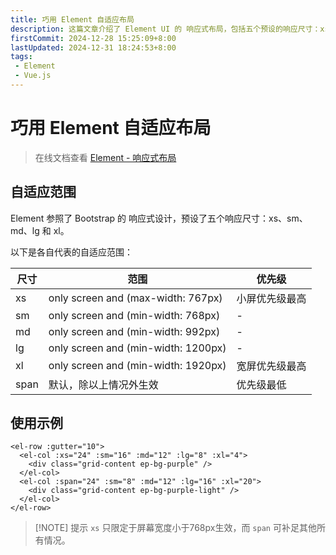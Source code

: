 ```yaml
---
title: 巧用 Element 自适应布局
description: 这篇文章介绍了 Element UI 的 响应式布局，包括五个预设的响应尺寸：xs、sm、md、lg 和 xl。每个尺寸对应不同的屏幕宽度范围，并提供了 Vue.js 中的使用示例，展示了如何根据屏幕尺寸调整布局
firstCommit: 2024-12-28 15:25:09+8:00
lastUpdated: 2024-12-31 18:24:53+8:00
tags: 
 - Element
 - Vue.js
---
```


# 巧用 Element 自适应布局

> 在线文档查看 [Element - 响应式布局](https://element-plus.org/zh-CN/component/layout.html)

## 自适应范围

Element 参照了 Bootstrap 的 响应式设计，预设了五个响应尺寸：xs、sm、md、lg 和 xl。

以下是各自代表的自适应范围：

| 尺寸 | 范围                                | 优先级         |
| ---- | ----------------------------------- | -------------- |
| xs   | only screen and (max-width: 767px)  | 小屏优先级最高 |
| sm   | only screen and (min-width: 768px)  | -              |
| md   | only screen and (min-width: 992px)  | -              |
| lg   | only screen and (min-width: 1200px) | -              |
| xl   | only screen and (min-width: 1920px) | 宽屏优先级最高 |
| span | 默认，除以上情况外生效              | 优先级最低     |

## 使用示例

```vue
<el-row :gutter="10">
  <el-col :xs="24" :sm="16" :md="12" :lg="8" :xl="4">
    <div class="grid-content ep-bg-purple" />
  </el-col>
  <el-col :span="24" :sm="8" :md="12" :lg="16" :xl="20">
    <div class="grid-content ep-bg-purple-light" />
  </el-col>
</el-row>
```

> [!NOTE] 提示
> `xs` 只限定于屏幕宽度小于768px生效，而 `span` 可补足其他所有情况。

